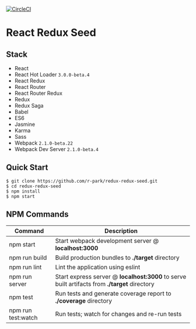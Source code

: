 [![CircleCI](https://circleci.com/gh/r-park/react-redux-seed.svg?style=shield&circle-token=4f1796f8ed635f0274bb5a0d10d065cc97e1756c)](https://circleci.com/gh/r-park/react-redux-seed)


# React Redux Seed


Stack
-----

- React
- React Hot Loader `3.0.0-beta.4`
- React Redux
- React Router
- React Router Redux
- Redux
- Redux Saga
- Babel
- ES6
- Jasmine
- Karma
- Sass
- Webpack `2.1.0-beta.22`
- Webpack Dev Server `2.1.0-beta.4`


Quick Start
-----------

```shell
$ git clone https://github.com/r-park/redux-redux-seed.git
$ cd redux-redux-seed
$ npm install
$ npm start
```


NPM Commands
------------

|Command|Description|
|---|---|
|npm start|Start webpack development server @ **localhost:3000**|
|npm run build|Build production bundles to **./target** directory|
|npm run lint|Lint the application using eslint|
|npm run server|Start express server @ **localhost:3000** to serve built artifacts from **./target** directory|
|npm test|Run tests and generate coverage report to **./coverage** directory|
|npm run test:watch|Run tests; watch for changes and re-run tests|
